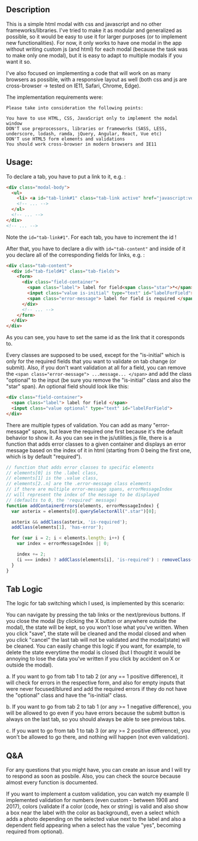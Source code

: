<h2> Description </h2>
This is a simple html modal with css and javascript and no other frameworks/libraries.
I've tried to make it as modular and generalized as possible, so it would be easy to use
it for larger purposes (or to implement new functionalities). For now, it only works to have
one modal in the app without writing custom js (and html) for each modal (because the task was to make only
one modal), but it is easy to adapt to multiple modals if you want it so.

I've also focused on implementing a code that will work on as many browsers as possible, with
a responsive layout as well (both css and js are cross-browser -> tested on IE11, Safari, Chrome,
Edge).

The implementation requirements were:

```
Please take into consideration the following points:

You have to use HTML, CSS, JavaScript only to implement the modal window
DON'T use preprocessors, libraries or frameworks (SASS, LESS, underscore, lodash, ramda, jQuery, Angular, React, Vue etc)
DON'T use HTML5 form elements and validations
You should work cross-browser in modern browsers and IE11

```

<h2>Usage:</h2>

To declare a tab, you have to put a link to it, e.g. :
```html
<div class="modal-body">
  <ul>
    <li> <a id="tab-link#1" class="tab-link active" href="javascript:void(0)"> First tab </a> </li>
    <!-- ... -->
  </ul>
  <!-- ... -->
</div>
<!-- ... -->
```
Note the ```id="tab-link#1"```. For each tab, you have to increment the id !

After that, you have to declare a div with ```id="tab-content"``` and inside of it you declare all
of the corresponding fields for links, e.g. :

```html
<div class="tab-content">
  <div id="tab-field#1" class="tab-fields">
    <form>
      <div class="field-container">
        <span class="label"> label for field<span class="star">*</span> </span>
        <input class="value is-initial" type="text" id="labelForField">
        <span class="error-message"> label for field is required </span>
      </div>
      <!-- ... -->
    </form>
  </div>
</div>
```
As you can see, you have to set the same id as the link that it coresponds to.

Every classes are supposed to be used, except for the "is-initial" which is only
for the required fields that you want to validate on tab change (or submit). Also,
if you don't want validation at all for a field, you can remove the
```<span class="error-message"> ...message... </span>``` and add the class "optional"
to the input (be sure you remove the "is-initial" class and also the "star" span).
An optional field should look like this:

```html
<div class="field-container">
  <span class="label"> label for field </span>
  <input class="value optional" type="text" id="labelForField">
</div>
```

There are multiple types of validation. You can add as many "error-message" spans,
but leave the required one first because it's the default behavior to show it.
As you can see in the js/utilities.js file, there is a function that adds error classes
to a given container and displays an error message based on the index of it in html
(starting from 0 being the first one, which is by default "required").

```javascript
// function that adds error classes to specific elements
// elements[0] is the .label class,
// elements[1] is the .value class,
// elements[2..n] are the .error-message class elements
// if there are multiple error-message spans, errorMessageIndex
// will represent the index of the message to be displayed
// (defaults to 0, the 'required' message)
function addContainerErrors(elements, errorMessageIndex) {
  var asterix = elements[0].querySelectorAll(".star")[0];

  asterix && addClass(asterix, 'is-required');
  addClass(elements[1], 'has-error');

  for (var i = 2; i < elements.length; i++) {
    var index = errorMessageIndex || 0;

    index += 2;
    (i === index) ? addClass(elements[i], 'is-required') : removeClass(elements[i], 'is-required');
  }
}
```

<h2> Tab Logic </h2>
The logic for tab switching which I used, is implemented by this scenario:

You can navigate by pressing the tab links or the next/previous buttons. If you close the modal (by clicking
the X button or anywhere outside the modal), the state will be kept, so you won't lose what you've written.
When you click "save", the state will be cleaned and the modal closed and when you click "cancel" the last
tab will not be validated and the modal(state) will be cleaned. You can easily change this logic if you
want, for example, to delete the state everytime the modal is closed (but I thought it would be annoying to
lose the data you've written if you click by accident on X or outside the modal).

a. If you want to go from tab 1 to tab 2 (or any == 1 positive difference), it will check for errors in the
respective form, and also for empty inputs that were never focused/blured and add the
required errors if they do not have the "optional" class and have the "is-initial" class.

b. If you want to go from tab 2 to tab 1 (or any >= 1 negative difference), you will be allowed to go even if you
have errors because the submit button is always on the last tab, so you should always be able to see previous tabs.

c. If you want to go from tab 1 to tab 3 (or any >= 2 positive difference), you won't be allowed to go there,
and nothing will happen (not even validation).

<h2> Q&A </h2>

For any questions that you might have, you can create an issue and I will try to respond as soon as posbile.
Also, you can check the source because almost every function is documented.

If you want to implement a custom validation, you can watch my example (I implemented validation for numbers
(even custom - between 1908 and 2017), colors (validate if a color (code, hex or string) is valid and also show a box near the label with the color as background), even a select which adds a photo depending on the selected
value next to the label and also a dependent field appearing when a select has the value "yes", becoming
required from optional).
